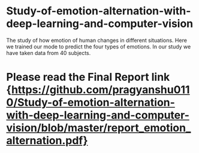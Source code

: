 # Study-of-emotion-alternation-with-deep-learning-and-computer-vision
The study of how emotion of human changes in different situations. Here we trained our mode to predict the four types of emotions. In our study we have taken data from 40 subjects.

# Please read the Final Report link {https://github.com/pragyanshu0110/Study-of-emotion-alternation-with-deep-learning-and-computer-vision/blob/master/report_emotion_alternation.pdf}

